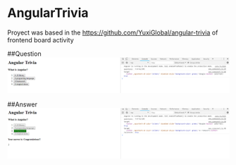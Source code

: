 # AngularTrivia

Proyect was based in the https://github.com/YuxiGlobal/angular-trivia of frontend board activity

##Question
![Question](https://github.com/sebasvalencia/1.angular-trivia/blob/master/src/assets/screenshot/1_1.PNG)

##Answer
![Answer](https://github.com/sebasvalencia/1.angular-trivia/blob/master/src/assets/screenshot/1_2.PNG)
